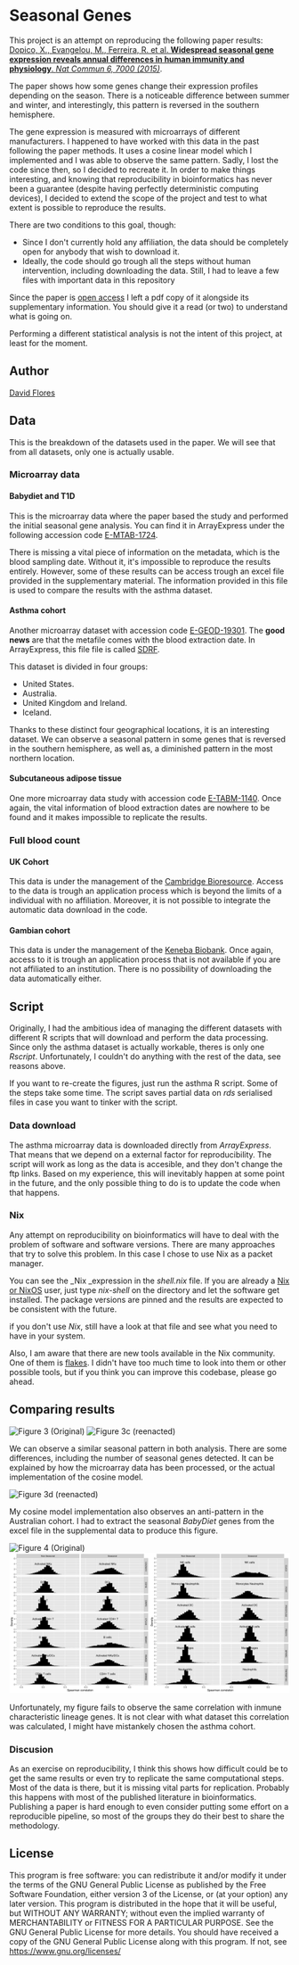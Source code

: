 # Seasonal Genes
This project is an attempt on reproducing the following paper results:
[Dopico, X., Evangelou, M., Ferreira, R. et al. **Widespread seasonal gene expression reveals annual differences in human immunity and physiology**.  _Nat Commun 6, 7000 (2015)_](https://doi.org/10.1038/ncomms8000).

The paper shows how some genes change their expression profiles depending on the season. There is a noticeable difference between summer and winter, and interestingly, this pattern is reversed in the southern hemisphere.

The gene expression is measured with microarrays of different manufacturers. I happened to have worked with this data in the past following the paper methods. It uses a cosine linear model which I implemented and I was able to observe the same pattern. Sadly, I lost the code since then, so I decided to recreate it. In order to make things interesting, and knowing that reproducibility in bioinformatics has never been a guarantee (despite having perfectly deterministic computing devices), I decided to extend the scope of the project and test to what extent is possible to reproduce the results.

There are two conditions to this goal, though:
- Since I don't currently hold any affiliation, the data should be completely open for anybody that wish to download it.
- Ideally, the code should go trough all the steps without human intervention, including downloading the data. Still, I had to leave a few files with important data in this repository

Since the paper is [open access](https://www.springernature.com/gp/open-research/about/the-fundamentals-of-open-access-and-open-research) I left a pdf copy of it alongside its supplementary information. You should give it a read (or two) to understand what is going on.

Performing a different statistical analysis is not the intent of this project, at least for the moment.
## Author
[David Flores](https://github.com/dflores1)
## Data
This is the breakdown of the datasets used in the paper. We will see that from all datasets, only one is actually usable.
### Microarray data
#### Babydiet and T1D
This is the microarray data where the paper based the study and performed the initial seasonal gene analysis. You can find it in ArrayExpress under the following accession code [E-MTAB-1724](https://www.ebi.ac.uk/biostudies/arrayexpress/studies/E-MTAB-1724?query=E-MTAB-1724).

There is missing a vital piece of information on the metadata, which is the blood sampling date. Without it, it's impossible to reproduce the results entirely. However, some of these results can be access trough an excel file provided in the supplementary material. The information provided in this file is used to compare the results with the asthma dataset.
#### Asthma cohort
Another microarray dataset with accession code [E-GEOD-19301](https://www.ebi.ac.uk/biostudies/arrayexpress/studies/E-GEOD-19301?query=E-GEOD-19301). The **good news** are that the metafile comes with the blood extraction date. In ArrayExpress, this file file is called [SDRF](ftp://ftp.ebi.ac.uk/biostudies/nfs/E-GEOD-/301/E-GEOD-19301/Files/E-GEOD-19301.sdrf.txt).

This dataset is divided in four groups:
- United States.
- Australia.
- United Kingdom and Ireland.
 - Iceland.
 
Thanks to these distinct four geographical locations, it is an interesting dataset. We can observe a seasonal pattern in some genes that is reversed in the southern hemisphere, as well as, a diminished pattern in the most northern location.

#### Subcutaneous adipose tissue
One more microarray data study with accession code [E-TABM-1140](https://www.ebi.ac.uk/biostudies/arrayexpress/studies/E-TABM-1140?query=E-TABM-1140). Once again, the vital information of blood extraction dates are nowhere to be found and it makes impossible to replicate the results.

### Full blood count
#### UK Cohort
This data is under the management of the [Cambridge Bioresource](https://bioresource.nihr.ac.uk). Access to the data is trough an application process which is beyond the limits of a individual with no affiliation. Moreover, it is not possible to integrate the automatic data download in the code.
#### Gambian cohort
This data is under the management of the [Keneba Biobank](https://www.lshtm.ac.uk/research/units/mrc-gambia/keneba). Once again, access to it is trough an application process that is not available if you are not affiliated to an institution. There is no possibility of downloading the data automatically either.
## Script
Originally, I had the ambitious idea of  managing the different datasets with different R scripts that will download and perform the data processing. Since only the asthma dataset is actually workable, theres is only one _Rscript_. Unfortunately, I couldn't do anything with the rest of the data, see reasons above.

If you want to re-create the figures, just run the asthma R script. Some of the steps take some time. The script saves partial data on _rds_ serialised files in case you want to tinker with the script.
### Data download
The asthma microarray data is downloaded directly from _ArrayExpress_. That means that we depend on a external factor for reproducibility. The script will work as long as the data is accesible, and they don't change the ftp links. Based on my experience, this will inevitably happen at some point in the future, and the only possible thing to do is to update the code when that happens.
### Nix
Any attempt on reproducibility on bioinformatics will have to deal with the problem of software and software versions. There are many approaches that try to solve this problem.  In this case I chose to use Nix as a packet manager. 

You can see the _Nix _expression in the _shell.nix_ file. If you are already a [Nix or NixOS](https://nixos.org) user, just type _nix-shell_ on the directory and let the software get installed. The package versions are pinned and the results are expected to be consistent with the future.

if you don't use _Nix_, still have a look at that file and see what you need to have in your system.

Also, I am aware that there are new tools available in the Nix community. One of them is [flakes]( https://nixos.wiki/wiki/Flakes). I didn't have too much time to look into them or other possible tools, but if you think you can improve this codebase, please go ahead.
## Comparing results
![Figure 3 (Original)](https://media.springernature.com/lw685/springer-static/image/art%3A10.1038%2Fncomms8000/MediaObjects/41467_2015_Article_BFncomms8000_Fig3_HTML.jpg?)
![Figure 3c (reenacted)](fig3c.png)

We can observe a similar seasonal pattern in both analysis. There are some differences, including the number of seasonal genes detected. It can be explained by how the microarray data has been processed, or the actual implementation of the cosine model.

![Figure 3d (reenacted)](fig3d.png)

My cosine model implementation also observes an anti-pattern in the Australian cohort. I had to extract the seasonal _BabyDiet_ genes from the excel file in the supplemental data to produce this figure.

![Figure 4 (Original)](https://media.springernature.com/lw685/springer-static/image/art%3A10.1038%2Fncomms8000/MediaObjects/41467_2015_Article_BFncomms8000_Fig4_HTML.jpg?)
![Figure 4a (reenacted)](fig4a.png)

Unfortunately, my figure fails to observe the same correlation with inmune characteristic lineage genes. It is not clear with what dataset this correlation was calculated, I might have mistankely chosen the asthma cohort.
### Discusion
As an exercise on reproducibility, I think this shows how difficult could be to get the same results or even try to replicate the same computational steps. Most of the data is there, but it is missing vital parts for replication. Probably this happens with most of the published literature in bioinformatics. Publishing a paper is hard enough to even consider putting some effort on a reproducible pipeline, so most of the groups they do their best to share the methodology.
## License
This program is free software: you can redistribute it and/or modify it under the terms of the GNU General Public License as published by the Free Software Foundation, either version 3 of the License, or (at your option) any later version.
This program is distributed in the hope that it will be useful, but WITHOUT ANY WARRANTY; without even the implied warranty of MERCHANTABILITY or FITNESS FOR A PARTICULAR PURPOSE. See the GNU General Public License for more details.
You should have received a copy of the GNU General Public License along with this program. If not, see <https://www.gnu.org/licenses/>

